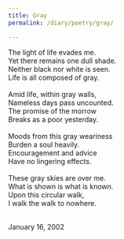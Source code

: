 ```yaml
---
title: Gray
permalink: /diary/poetry/gray/

---
```

<div class="poetry">

The light of life evades me.<br/>
Yet there remains one dull shade.<br/>
Neither black nor white is seen.<br/>
Life is all composed of gray.<br/>
<br/>
Amid life, within gray walls,<br/>
Nameless days pass uncounted.<br/>
The promise of the morrow<br/>
Breaks as a poor yesterday.<br/>
<br/>
Moods from this gray weariness<br/>
Burden a soul heavily.<br/>
Encouragement and advice<br/>
Have no lingering effects.<br/>
<br/>
These gray skies are over me.<br/>
What is shown is what is known.<br/>
Upon this circular walk,<br/>
I walk the walk to nowhere.<br/>
<br/>

<div class="poetry_date">January 16, 2002</div>



</div>
